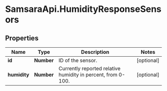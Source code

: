 # SamsaraApi.HumidityResponseSensors

## Properties
Name | Type | Description | Notes
------------ | ------------- | ------------- | -------------
**id** | **Number** | ID of the sensor. | [optional] 
**humidity** | **Number** | Currently reported relative humidity in percent, from 0-100. | [optional] 


